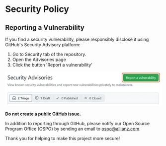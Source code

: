 
# Security Policy

## Reporting a Vulnerability

If you find a security vulnerability, please responsibly disclose it using GitHub's Security Advisory platform:

1. Go to Security tab of the repository.
2. Open the Advisories page
3. Click the button 'Report a vulnerability'

![Open Source at Allianz](https://github.com/allianz/.github/blob/main/img/vulnerability-reporting2.png) 

**Do not create a public GitHub issue.**

In addition to reporting through GitHub, please notify our Open Source Program Office (OSPO) by sending an email to [ospo@allianz.com](mailto:ospo@allianz.com).

Thank you for helping to make this project more secure!
